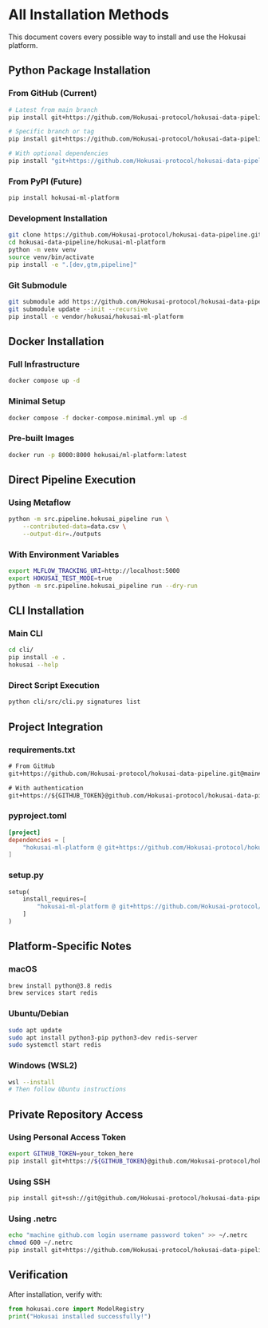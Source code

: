 # All Installation Methods

This document covers every possible way to install and use the Hokusai platform.

## Python Package Installation

### From GitHub (Current)
```bash
# Latest from main branch
pip install git+https://github.com/Hokusai-protocol/hokusai-data-pipeline.git#subdirectory=hokusai-ml-platform

# Specific branch or tag
pip install git+https://github.com/Hokusai-protocol/hokusai-data-pipeline.git@v1.0.0#subdirectory=hokusai-ml-platform

# With optional dependencies
pip install "git+https://github.com/Hokusai-protocol/hokusai-data-pipeline.git#subdirectory=hokusai-ml-platform[gtm,pipeline]"
```

### From PyPI (Future)
```bash
pip install hokusai-ml-platform
```

### Development Installation
```bash
git clone https://github.com/Hokusai-protocol/hokusai-data-pipeline.git
cd hokusai-data-pipeline/hokusai-ml-platform
python -m venv venv
source venv/bin/activate
pip install -e ".[dev,gtm,pipeline]"
```

### Git Submodule
```bash
git submodule add https://github.com/Hokusai-protocol/hokusai-data-pipeline.git vendor/hokusai
git submodule update --init --recursive
pip install -e vendor/hokusai/hokusai-ml-platform
```

## Docker Installation

### Full Infrastructure
```bash
docker compose up -d
```

### Minimal Setup
```bash
docker compose -f docker-compose.minimal.yml up -d
```

### Pre-built Images
```bash
docker run -p 8000:8000 hokusai/ml-platform:latest
```

## Direct Pipeline Execution

### Using Metaflow
```bash
python -m src.pipeline.hokusai_pipeline run \
    --contributed-data=data.csv \
    --output-dir=./outputs
```

### With Environment Variables
```bash
export MLFLOW_TRACKING_URI=http://localhost:5000
export HOKUSAI_TEST_MODE=true
python -m src.pipeline.hokusai_pipeline run --dry-run
```

## CLI Installation

### Main CLI
```bash
cd cli/
pip install -e .
hokusai --help
```

### Direct Script Execution
```bash
python cli/src/cli.py signatures list
```

## Project Integration

### requirements.txt
```txt
# From GitHub
git+https://github.com/Hokusai-protocol/hokusai-data-pipeline.git@main#subdirectory=hokusai-ml-platform

# With authentication
git+https://${GITHUB_TOKEN}@github.com/Hokusai-protocol/hokusai-data-pipeline.git@main#subdirectory=hokusai-ml-platform
```

### pyproject.toml
```toml
[project]
dependencies = [
    "hokusai-ml-platform @ git+https://github.com/Hokusai-protocol/hokusai-data-pipeline.git@main#subdirectory=hokusai-ml-platform",
]
```

### setup.py
```python
setup(
    install_requires=[
        "hokusai-ml-platform @ git+https://github.com/Hokusai-protocol/hokusai-data-pipeline.git@main#subdirectory=hokusai-ml-platform",
    ]
)
```

## Platform-Specific Notes

### macOS
```bash
brew install python@3.8 redis
brew services start redis
```

### Ubuntu/Debian
```bash
sudo apt update
sudo apt install python3-pip python3-dev redis-server
sudo systemctl start redis
```

### Windows (WSL2)
```bash
wsl --install
# Then follow Ubuntu instructions
```

## Private Repository Access

### Using Personal Access Token
```bash
export GITHUB_TOKEN=your_token_here
pip install git+https://${GITHUB_TOKEN}@github.com/Hokusai-protocol/hokusai-data-pipeline.git@main#subdirectory=hokusai-ml-platform
```

### Using SSH
```bash
pip install git+ssh://git@github.com/Hokusai-protocol/hokusai-data-pipeline.git@main#subdirectory=hokusai-ml-platform
```

### Using .netrc
```bash
echo "machine github.com login username password token" >> ~/.netrc
chmod 600 ~/.netrc
pip install git+https://github.com/Hokusai-protocol/hokusai-data-pipeline.git@main#subdirectory=hokusai-ml-platform
```

## Verification

After installation, verify with:

```python
from hokusai.core import ModelRegistry
print("Hokusai installed successfully!")
```